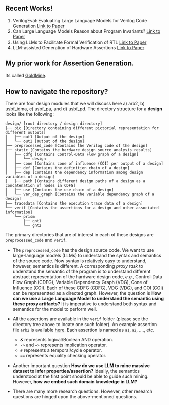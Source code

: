 ## Recent Works!

 1. VerilogEval: Evaluating Large Language Models for Verilog Code Generation [Link to Paper](https://arxiv.org/pdf/2309.07544.pdf)
 2. Can Large Language Models Reason about Program Invariants? [Link to Paper](https://openreview.net/pdf?id=mXv2aVqUGG)
 3. Using LLMs to Facilitate Formal Verification of RTL [Link to Paper](https://browse.arxiv.org/pdf/2309.09437.pdf)
 4. LLM-assisted Generation of Hardware Assertions [Link to Paper](https://arxiv.org/pdf/2306.14027.pdf)

## My prior work for Assertion Generation.
Its called [GoldMine](http://goldmine.csl.illinois.edu/).

## How to navigate the repository?
There are four design modules that we will discuss here a) arb2, b) usbf_idma, c) usbf_pa, and d) usbf_pd. The directory structure for a **design** looks like the following:

    design/ [root directory / design directory]
    ├── pic [Directory containing different pictorial representation for different outputs]
    │   ├── out1 [Output of the design]
    │   └── out2 [Output of the design]
    ├── preprocessed_code [Contains the Verilog code of the design]
    ├── static [Contains the hardware design source analysis results]
    │   ├── cdfg [Contains Control-Data Flow graph of a design]
    │   │   └── design
    │   ├── cone [Contains cone of influence (COI) per output of a design]
    │   ├── def [Contains the definition chain of a design]
    │   ├── dep [Contains the dependency information among design variables of a design]
    │   ├── path [Contains different design paths of a design as a concatenation of nodes in CDFG]
    │   ├── use [Contains the use chain of a design]
    │   └── var_dep_graph [Contains the variable dependency graph of a design]
    ├── tracedata [Contains the execution trace data of a design]
    └── verif [Contains the assertions for a design and other associated information]
        └── prism
            ├── gnt1
            └── gnt2

 The primary directories that are of interest in each of these designs are `preprocessed_code` and `verif`.
 

 - The `preprocessed_code` has the design source code. We want to use large-language models (LLMs) to understand the syntax and semantics of the source code. Now syntax is relatively easy to understand, however, semantics is different. A corresponding *proxy task* to understand the semantic of the program is to understand different abstract representation of the hardware design code, *e.g.,* Control-Data Flow Graph (CDFG), Variable Dependency Graph (VDG), Cone of Influence (COI). Each of these CDFG ([CDFG](arb2/static/cdfg/arb2/arb2.pdf)), VDG ([VDG](arb2/static/var_dep_graph/arb2.pdf)), and COI ([COI](arb2/static/cone/gnt1.pdf)) can be representted as a directed graph. However, the question is **How can we use a Large Language Model to understand the semantic using these proxy artifacts?** It is imperative to understand both syntax and semantics for the model to perform well.

 - All the assertions are available in the `verif` folder (please see the directory tree above to locate one such folder). An example assertion file `arb2` is available [here](arb2/verif/prism/gnt2/gnt2.gold). Each assertion is named as `a1`, `a2`, ...., etc.
     - & represents logical/Boolean AND operation.
     - `->` and `=>` represents implication operator.
     - `#` represents a temporal/cycle operator.
     - `==` represents equality checking operator.
       
- Another important question **How do we use LLM to mine massive dataset to infer properties/assertion?** Ideally, the semantics understood at the first point should be able to guide such mining. However, **how we embed such domain knowledge in LLM?**

- There are many more research questions. However, other research questions are hinged upon the above-mentioned questions.

<!--stackedit_data:
eyJoaXN0b3J5IjpbLTIwNzg3NjQxMTcsODQwNDk3NzcxLDY2OD
c4MTYzNywtMjA3NDU5NzY0MywtMTg1Nzk1NzYsMTg0NTYyMjU1
NF19
-->
